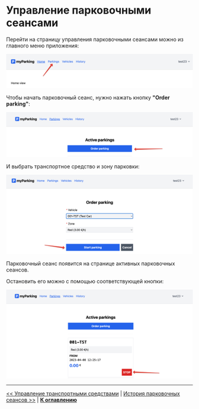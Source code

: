 # Управление парковочными сеансами

Перейти на страницу управления парковочными сеансами можно из главного меню приложения:

![](img/01.png)

Чтобы начать парковочный сеанс, нужно нажать кнопку **"Order parking"**:

![](img/02.png)

И выбрать транспортное средство и зону парковки:

![](img/03.png)

Парковочный сеанс появится на странице активных парковочных сеансов.

Остановить его можно с помощью соответствующей кнопки:

![](img/04.png)

---

[<< Управление транспортными средствами](../08-manage-vehicles/README.md) | [История парковочных сеансов >>](../10-parkings-history/README.md) | [**К оглавлению**](../README.md)


